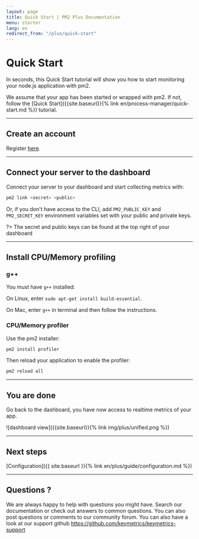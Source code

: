 ```yaml
---
layout: page
title: Quick Start | PM2 Plus Documentation
menu: starter
lang: en
redirect_from: "/plus/quick-start"
---
```


# Quick Start

In seconds, this Quick Start tutorial will show you how to start monitoring your node.js application with pm2.

We assume that your app has been started or wrapped with pm2. If not, follow the [Quick Start]({{site.baseurl}}{% link en/process-manager/quick-start.md %}) tutorial.

---

## Create an account

Register [here](https://app.keymetrics.io/api/oauth/register).

---

## Connect your server to the dashboard

Connect your server to your dashboard and start collecting metrics with:

```bash
pm2 link <secret> <public>
```

Or, if you don't have access to the CLI, add `PM2_PUBLIC_KEY` and `PM2_SECRET_KEY` environment variables set with your public and private keys.

?> The secret and public keys can be found at the top right of your dashboard

---

## Install CPU/Memory profiling

### g++

You must have `g++` installed:

On Linux, enter `sudo apt-get install build-essential`.

On Mac, enter `g++` in terminal and then follow the instructions.

### CPU/Memory profiler

Use the pm2 installer:

```bash
pm2 install profiler
```

Then reload your application to enable the profiler:

```bash
pm2 reload all
```

---

## You are done

Go back to the dashboard, you have now access to realtime metrics of your app.

![dashboard view]({{site.baseurl}}{% link img/plus/unified.png %})

---

## Next steps

[Configuration]({{ site.baseurl }}{% link en/plus/guide/configuration.md %})

---

## Questions ?

We are always happy to help with questions you might have. Search our documentation or check out answers to common questions. You can also post questions or comments to our community forum. You can also have a look at our support github https://github.com/keymetrics/keymetrics-support



